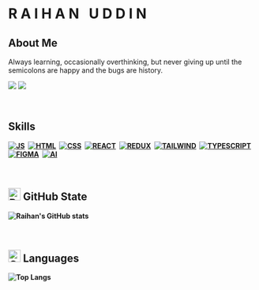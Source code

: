 # **R A I H A N &nbsp; U D D I N**

<!--
<img
   src="https://raw.githubusercontent.com/Tarikul-Islam-Anik/Animated-Fluent-Emojis/master/Emojis/Hand%20gestures/Waving%20Hand.png"
  alt="Cat with Tears of Joy"
  width="25"
  height="25"
/> -->
<h2> About Me </h2>
<p>Always learning, occasionally overthinking, but never giving up until the semicolons are happy and the bugs are history.</p>
 
<p align="left">
  <a href="https://www.linkedin.com/in/raihan-uddin-6681411b2/"><img src="https://img.shields.io/badge/LinkedIn-%230A66C2?style=for-the-badge&logo=linkedin&logoColor=white&link=https%3A%2F%2Fwww.linkedin.com%2Fin%2Fraihan-uddin-6681411b2%2F"></a>
  <a href="https://leetcode.com/Raihan_321/"><img src="https://img.shields.io/badge/LeetCode-%23262729?style=for-the-badge&logo=leetcode&logoColor=%23FFA116&link=https%3A%2F%2Fleetcode.com%2FRaihan_321%2F"></a>
</p>

<br>

<h2><strong>Skills<strong></h2>
<!-- <p align="left"> -->
<!-- <a href="https://developer.mozilla.org/en-US/docs/Web/JavaScript" target="_blank" rel="noreferrer"><img src="https://raw.githubusercontent.com/danielcranney/readme-generator/main/public/icons/skills/javascript-colored.svg" width="36" height="36" alt="JavaScript" /></a> &nbsp;<a href="https://git-scm.com/" target="_blank" rel="noreferrer"><img src="https://raw.githubusercontent.com/danielcranney/readme-generator/main/public/icons/skills/git-colored.svg" width="36" height="36" alt="Git" /></a>&nbsp; <a href="https://developer.mozilla.org/en-US/docs/Glossary/HTML5" target="_blank" rel="noreferrer"><img src="https://raw.githubusercontent.com/danielcranney/readme-generator/main/public/icons/skills/html5-colored.svg" width="36" height="36" alt="HTML5" /></a>&nbsp; <a href="https://www.w3.org/TR/CSS/#css" target="_blank" rel="noreferrer"><img src="https://raw.githubusercontent.com/danielcranney/readme-generator/main/public/icons/skills/css3-colored.svg" width="36" height="36" alt="CSS3" /></a>&nbsp;<a href="https://sass-lang.com/" target="_blank" rel="noreferrer"><img src="https://raw.githubusercontent.com/danielcranney/readme-generator/main/public/icons/skills/sass-colored.svg" width="36" height="36" alt="Sass" /></a>&nbsp;<a href="https://tailwindcss.com/" target="_blank" rel="noreferrer"><img src="https://raw.githubusercontent.com/danielcranney/readme-generator/main/public/icons/skills/tailwindcss-colored.svg" width="36" height="36" alt="TailwindCSS" /></a>&nbsp; <a href="https://www.figma.com/" target="_blank" rel="noreferrer"><img src="https://raw.githubusercontent.com/danielcranney/readme-generator/main/public/icons/skills/figma-colored.svg" width="36" height="36" alt="Figma" /></a> -->

[![JS](https://skillicons.dev/icons?i=javascript)](https://developer.mozilla.org/en-US/docs/Web/JavaScript)&nbsp;
[![HTML](https://skillicons.dev/icons?i=html)](https://en.wikipedia.org/wiki/HTML)&nbsp;
[![CSS](https://skillicons.dev/icons?i=css)](https://en.wikipedia.org/wiki/CSS)&nbsp;
[![REACT](https://skillicons.dev/icons?i=react)](https://react.dev/)&nbsp;
[![REDUX](https://skillicons.dev/icons?i=redux)](https://redux.js.org/)&nbsp;
[![TAILWIND](https://skillicons.dev/icons?i=tailwind)](https://tailwindcss.com/)&nbsp;
[![TYPESCRIPT](https://skillicons.dev/icons?i=ts)](https://www.typescriptlang.org/)&nbsp;
[![FIGMA](https://skillicons.dev/icons?i=figma)](https://www.figma.com/)&nbsp;
[![AI](https://skillicons.dev/icons?i=ai)](https://www.adobe.com/products/illustrator.html)&nbsp;

<!-- </p> -->
<br>


<h2><img src="https://raw.githubusercontent.com/Tarikul-Islam-Anik/Telegram-Animated-Emojis/main/Objects/Bar%20Chart.webp" alt="Bar Chart" width="25" height="25"/><strong> GitHub State </strong></h2>

![Raihan's GitHub stats](https://github-readme-stats.vercel.app/api?username=Rai321han&show_icons=true&theme=radical)

<br>

<h2><img src="https://raw.githubusercontent.com/Tarikul-Islam-Anik/Telegram-Animated-Emojis/main/Objects/Card%20Index%20Dividers.webp" alt="Card Index Dividers" width="25" height="25" /> Languages</h2>

![Top Langs](https://github-readme-stats.vercel.app/api/top-langs/?username=Rai321han&layout=compact)

